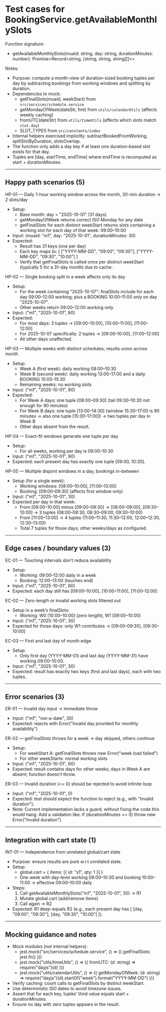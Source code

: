 # Test cases for BookingService.getAvailableMonthlySlots

Function signature:
- getAvailableMonthlySlots(muaId: string, day: string, durationMinutes: number): Promise<Record<string, [string, string, string][]>>

Notes:
- Purpose: compute a month-view of duration-sized booking tuples per day by subtracting bookings from working windows and splitting by duration.
- Dependencies to mock:
  - getFinalSlots(muaId, weekStart) from `src/services/schedule.service`
  - getMondayOfWeek(dateStr, fmt) from `utils/calendarUtils` (affects weekly caching)
  - fromUTC(dateStr) from `utils/timeUtils` (affects which slots match `slot.day`)
  - SLOT_TYPES from `src/constants/index`
- Internal helpers exercised implicitly: subtractBookedFromWorking, splitSlotByDuration, slotsOverlap.
- The function only adds a day key if at least one duration-based slot exists for that day.
- Tuples are [day, startTime, endTime] where endTime is recomputed as start + durationMinutes.

---

## Happy path scenarios (5)

HP-01 — Daily 1-hour working window across the month, 30-min duration → 2 slots/day
- Setup:
  - Base month: day = "2025-10-01" (31 days)
  - getMondayOfWeek returns correct ISO Monday for any date
  - getFinalSlots for each distinct weekStart returns slots containing a working slot for each day of that week: 09:00–10:00
- Input: (muaId: "m1", day: "2025-10-01", durationMinutes: 30)
- Expected:
  - Result has 31 keys (one per day)
  - Each key maps to: [ ["YYYY-MM-DD", "09:00", "09:30"], ["YYYY-MM-DD", "09:30", "10:00"] ]
  - Verify that getFinalSlots is called once per distinct weekStart (typically 5 for a 31-day month) due to cache.

HP-02 — Single booking split in a week affects only its day
- Setup:
  - For the week containing "2025-10-07": finalSlots include for each day 09:00–12:00 working; plus a BOOKING 10:00–11:00 only on day "2025-10-07".
  - Other weeks return 09:00–12:00 working only.
- Input: ("m1", "2025-10-01", 60)
- Expected:
  - For most days: 3 tuples → [09:00–10:00], [10:00–11:00], [11:00–12:00]
  - For 2025-10-07 specifically: 2 tuples → [09:00–10:00], [11:00–12:00]
  - All other days unaffected.

HP-03 — Multiple weeks with distinct schedules; results union across month
- Setup:
  - Week A (first week): daily working 08:00–10:30
  - Week B (second week): daily working 13:00–17:00 and a daily BOOKING 15:00–15:30
  - Remaining weeks: no working slots
- Input: ("m1", "2025-10-01", 90)
- Expected:
  - For Week A days: one tuple [08:00–09:30] (tail 09:30–10:30 not enough for 90 minutes)
  - For Week B days: one tuple [13:00–14:30] (window 15:30–17:00 is 90 minutes → also one tuple [15:30–17:00]) → two tuples per day in Week B
  - Other days absent from the result.

HP-04 — Exact-fit windows generate one tuple per day
- Setup:
  - For all weeks, working per day is 09:00–10:30
- Input: ("m1", "2025-10-01", 90)
- Expected: each present day has exactly one tuple [09:00, 10:30].

HP-05 — Multiple disjoint windows in a day, bookings in-between
- Setup (for a single week):
  - Working windows: [08:00–10:00], [11:00–13:00]
  - Booking: [09:00–09:30] (affects first window only)
- Input: ("m1", "2025-10-01", 30)
- Expected per day in that week:
  - From [08:00–10:00] minus [09:00–09:30] → [08:00–09:00], [09:30–10:00] → 3 tuples (08:00–08:30, 08:30–09:00, 09:30–10:00)
  - From [11:00–13:00] → 4 tuples (11:00–11:30, 11:30–12:00, 12:00–12:30, 12:30–13:00)
  - Total 7 tuples for those days; other weeks/days as configured.

---

## Edge cases / boundary values (3)

EC-01 — Touching intervals don’t reduce availability
- Setup:
  - Working: 09:00–12:00 daily in a week
  - Booking: 12:00–13:00 (touches end)
- Input: ("m1", "2025-10-01", 60)
- Expected: each day still has [09:00–10:00], [10:00–11:00], [11:00–12:00]

EC-02 — Zero-length or invalid working slots filtered out
- Setup in a week’s finalSlots:
  - Working: W0 [10:00–10:00] (zero length), W1 [09:00–10:00]
- Input: ("m1", "2025-10-01", 30)
- Expected for those days: only W1 contributes → [09:00–09:30], [09:30–10:00]

EC-03 — First and last day of month edge
- Setup:
  - Only first day (YYYY-MM-01) and last day (YYYY-MM-31) have working 09:00–10:00.
- Input: ("m1", "2025-10-01", 30)
- Expected: result has exactly two keys (first and last days), each with two tuples.

---

## Error scenarios (3)

ER-01 — Invalid day input → immediate throw
- Input: ("m1", "not-a-date", 30)
- Expected: rejects with Error("Invalid day provided for monthly availability")

ER-02 — getFinalSlots throws for a week → day skipped, others continue
- Setup:
  - For weekStart A: getFinalSlots throws new Error("week load failed")
  - For other weekStarts: normal working slots
- Input: ("m1", "2025-10-01", 60)
- Expected: result contains days for other weeks; days in Week A are absent; function doesn’t throw.

ER-03 — Invalid duration (<= 0) should be rejected to avoid infinite loop
- Input: ("m1", "2025-10-01", 0)
- Expected: test should expect the function to reject (e.g., with "Invalid duration").
- Note: Current implementation lacks a guard; without fixing the code this would hang. Add a validation like: if (durationMinutes <= 0) throw new Error("Invalid duration").

---

## Integration with cart state (1)

INT-01 — Independence from unrelated global/cart state
- Purpose: ensure results are pure w.r.t unrelated state.
- Setup:
  - global.cart = { items: [{ id: "s1", qty: 1 }] }
  - One week with day-level working 09:00–10:30 and booking 10:00–11:00 → effective 09:00–10:00 daily
- Steps:
  1. Call getAvailableMonthlySlots("m1", "2025-10-01", 30) → R1
  2. Mutate global.cart (add/remove items)
  3. Call again → R2
- Expected: R1 deep-equals R2 (e.g., each present day has [ [day, "09:00", "09:30"], [day, "09:30", "10:00"] ]).

---

## Mocking guidance and notes
- Mock modules (not internal helpers):
  - jest.mock("src/services/schedule.service", () => ({ getFinalSlots: jest.fn() }))
  - jest.mock("utils/timeUtils", () => ({ fromUTC: (d: string) => require("dayjs")(d) }))
  - jest.mock("utils/calendarUtils", () => ({ getMondayOfWeek: (d: string) => require("dayjs")(d).startOf("week").format("YYYY-MM-DD") }))
- Verify caching: count calls to getFinalSlots by distinct weekStart.
- Use deterministic ISO dates to avoid timezone issues.
- Assert that for each key, tuples’ third value equals start + durationMinutes.
- Ensure no day with zero tuples appears in the result.
